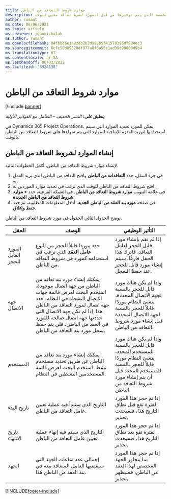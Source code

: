 ```yaml
---
title: موارد شروط التعاقد من الباطن
description: يشرح هذا المقال كيفية تحديد الموارد المخصصة التي يتم توفيرها من قبل المورّد لشرط تعاقد معين للوقت.
author: rumant
ms.date: 08/06/2021
ms.topic: article
ms.reviewer: johnmichalak
ms.author: rumant
ms.openlocfilehash: 84fbbd6e1a82db2b2d998b5f41579396df884ec3
ms.sourcegitcommit: 6cfc50d89528df977a8f6a55c1ad39d99800d9b4
ms.translationtype: HT
ms.contentlocale: ar-SA
ms.lasthandoff: 06/03/2022
ms.locfileid: "8924138"
---
```

# <a name="subcontract-line-resources"></a>موارد شروط التعاقد من الباطن

[!include [banner](../../includes/dataverse-preview.md)]

_**ينطبق على:** النشر الخفيف – التعامل مع الفواتير الأولية_

في Dynamics 365 Project Operations، يمكن للمورد تحديد الموارد التي سيتم استخدامها لتوريد القدرة الإنتاجية للموارد التي يتم شراؤها على شروط التعاقد من الباطن بالوقت.

## <a name="create-subcontract-line-resources"></a>إنشاء الموارد لشروط التعاقد من الباطن

لإنشاء موارد شروط التعاقد من الباطن، أكمل الخطوات التالية.

1. في جزء التنقل، حدد **التعاقدات من الباطن** وافتح التعاقد من الباطن الذي تريد العمل به.
2. افتح شروط التعاقد من الباطن للوقت الذي ترغب في تحديد موارد الموردين له.
3. في علامة التبويب **موارد شروط التعاقد من الباطن**، في الشبكة الفرعية، حدد **+ موارد شروط التعاقد من الباطن الجديدة**.
4. في صفحة **مورد بند العقد من الباطن الجديد**، أدخل المعلومات المطلوبة، ثم حدد **حفظ وإغلاق**.

يوضح الجدول التالي الحقول في مورد شروط التعاقد من الباطن.

| الحقل | الوصف  | التأثير الوظيفي |
| ----- | ----------- | ----------------- |
| المورد القابل للحجز | حدد موردا قابلاً للحجز من النوع **عامل العقد** الذي ترغب في استخدامه كمورد في شروط التعاقد من الباطن.| إذا لم تقم بإنشاء مورد قابل للحجز لعامل التعاقد، فاترك هذا الحقل فارغًا. سيتم إنشاء مورد قابل للحجز عند حفظ السجل.  |
| ‏‫جهة الاتصال‬ | يمكنك إنشاء مورد بند تعاقد من الباطن من جهة اتصال موجودة. استخدم البحث لعرض قائمة جهات الاتصال النشطة في النظام. حدد جهة اتصال لمورد التعاقد من الباطن هذا. إذا لم تكن جهة الاتصال التي حددتها جهة اتصال صالحة للمورد في العقد من الباطن، فلن يتم حفظ سجل مورد بند التعاقد من الباطن.| وإذا لم يكن هناك مورد قابل للحجز بالنسبة لجهة الاتصال المحددة، ينشئ النظام موردًا قابلاً للحجز بالنسبة لجهة الاتصال المحددة قبل إنشاء مورد شروط التعاقد من الباطن. |
| المستخدم  | يمكنك إنشاء مورد بند تعاقد من الباطن عن طريق تحديد مستخدم نشط. استخدم البحث لعرض قائمة المستخدمين النشطين في النظام.| وإذا لم يكن هناك مورد قابل للحجز بالنسبة للمستخدم المحدد، ينشئ النظام موردًا قابلاً للحجز بالنسبة للمستخدم المحدد قبل أن يتم إنشاء مورد شروط التعاقد من الباطن. |
| تاريخ البدء | التاريخ الذي ستبدأ فيه عملية تعيين عامل التعاقد من الباطن.| إذا تم حجز هذا المورد لفترة تقع قبل نطاق التاريخ هذا، فسيحدث تحذير. |
| تاريخ الانتهاء | التاريخ الذي سيتم فيه إنهاء عملية تعيين عامل التعاقد من الباطن.| إذا تم حجز هذا المورد لفترة تقع بعد نطاق التاريخ هذا، فسيحدث تحذير. |
| الجهد | إجمالي عدد ساعات الجهد التي سيقضيها العامل المتعاقد معه في بند العقد من الباطن هذا.| إذا تم حجز هذا المورد بما يتجاوز الجهد المخصص لهذا العقد من الباطن، فسيظهر تحذير. |


[!INCLUDE[footer-include](../../includes/footer-banner.md)]
